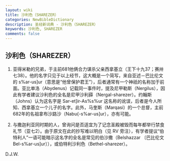 ```yaml
---
layout: wiki
title: 沙利色（SHAREZER）
categories: NewBibleDictionary
description: 圣经新词典 - 沙利色（SHAREZER）
keywords: 沙利色, SHAREZER
comments: false
---
```


## 沙利色（SHAREZER）

1. 亚得米勒的兄弟，于主前681他俩合力谋杀父亲西拿基立（王下十九37；赛卅七38）。他的名字只见于以上经节，这大概是一个简写，来自亚述－巴比伦文的 s%ar-us]ur（意思是“他曾保护君王”），后者通常有一个神祇的名称加于前面。亚比单洛（Abydenus）记载同一事件时，提及尼甲勒斯（Nergilus），因此有学者建议沙利色的全名是尼甲沙利薛（Nergal-sharezer）。约翰斯（Johns）认为这名字是 Sar-et]ir-As%s%ur 这名称的讹误，后者是今人所知、西拿基立一个儿子的名字。此外，马奎斯（Marqasi）的一个总督，主前682年的名祖拿布沙路沙（Nabu{-s%ar-us]ur），亦有可能。

2. 与撒迦利亚同时期的人，曾询问是否适宜为了记念圣殿被毁而每年都举行禁食礼节（亚七2）。由于原文在此的抄写难以明白（见 RV 旁注），有学者提议“伯特利人”一语可能暗示这名字的全名是常见的伯沙撒（Belshazzar 〔巴比伦文 Bel-s%ar-us]ur〕），或伯特利沙利色（Bethel-sharezer）。

D.J.W.








